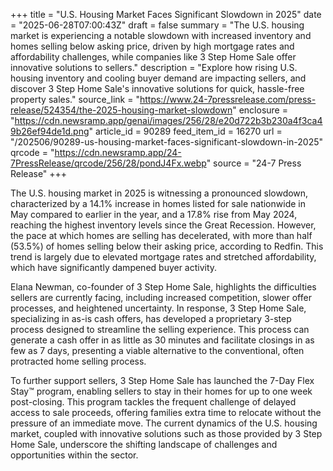 +++
title = "U.S. Housing Market Faces Significant Slowdown in 2025"
date = "2025-06-28T07:00:43Z"
draft = false
summary = "The U.S. housing market is experiencing a notable slowdown with increased inventory and homes selling below asking price, driven by high mortgage rates and affordability challenges, while companies like 3 Step Home Sale offer innovative solutions to sellers."
description = "Explore how rising U.S. housing inventory and cooling buyer demand are impacting sellers, and discover 3 Step Home Sale's innovative solutions for quick, hassle-free property sales."
source_link = "https://www.24-7pressrelease.com/press-release/524354/the-2025-housing-market-slowdown"
enclosure = "https://cdn.newsramp.app/genai/images/256/28/e20d722b3b230a4f3ca49b26ef94de1d.png"
article_id = 90289
feed_item_id = 16270
url = "/202506/90289-us-housing-market-faces-significant-slowdown-in-2025"
qrcode = "https://cdn.newsramp.app/24-7PressRelease/qrcode/256/28/pondJ4Fx.webp"
source = "24-7 Press Release"
+++

<p>The U.S. housing market in 2025 is witnessing a pronounced slowdown, characterized by a 14.1% increase in homes listed for sale nationwide in May compared to earlier in the year, and a 17.8% rise from May 2024, reaching the highest inventory levels since the Great Recession. However, the pace at which homes are selling has decelerated, with more than half (53.5%) of homes selling below their asking price, according to Redfin. This trend is largely due to elevated mortgage rates and stretched affordability, which have significantly dampened buyer activity.</p><p>Elana Newman, co-founder of 3 Step Home Sale, highlights the difficulties sellers are currently facing, including increased competition, slower offer processes, and heightened uncertainty. In response, 3 Step Home Sale, specializing in as-is cash offers, has developed a proprietary 3-step process designed to streamline the selling experience. This process can generate a cash offer in as little as 30 minutes and facilitate closings in as few as 7 days, presenting a viable alternative to the conventional, often protracted home selling process.</p><p>To further support sellers, 3 Step Home Sale has launched the 7-Day Flex Stay™ program, enabling sellers to stay in their homes for up to one week post-closing. This program tackles the frequent challenge of delayed access to sale proceeds, offering families extra time to relocate without the pressure of an immediate move. The current dynamics of the U.S. housing market, coupled with innovative solutions such as those provided by 3 Step Home Sale, underscore the shifting landscape of challenges and opportunities within the sector.</p>